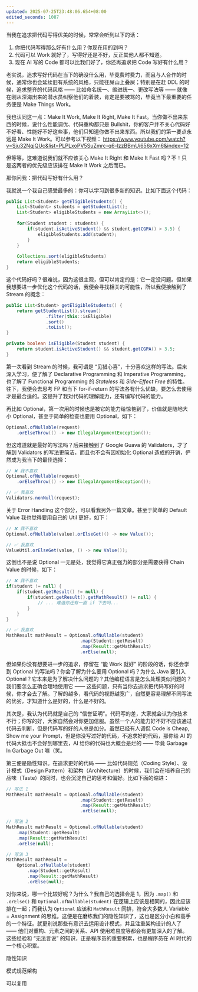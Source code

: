 ```yaml
---
updated: 2025-07-25T23:48:06.654+08:00
edited_seconds: 1087
---
```

当我在追求把代码写得优美的时候，常常会听到以下的话：
1. 你把代码写得那么好有什么用？你现在用的到吗？
2. 代码可以 Work 就好了，写得好还是不好，反正其他人都不知道。
3. 现在 AI 写的 Code 都可以比我们好了，你还再追求把 Code 写好有什么用？

老实说，追求写好代码在当下的确没什么用，毕竟费时费力，而且与人合作的时候，通常你也会延续旧有系统的风格，只能往屎山上叠屎；特别是在赶 DDL 的时候，追求整齐的代码风格 —— 比如命名统一、缩进统一、更改写法等 —— 就像在刚从深海出来的潜水员纠察他们的着装，肯定是要被骂的，毕竟当下最重要的任务便是 Make Things Work。

我也认同这一点：Make It Work, Make It Right, Make It Fast。当你做不出来东西的时候，说什么性能调优、代码重构都只是 Bullshit，你的客户并不关心代码好不好看、性能好不好这些事，他们只知道你做不出来东西。所以我们的第一要点永远是 Make It Work。可以参考以下视频： https://www.youtube.com/watch?v=Sju32NqjQUc&list=PLPLxoPV5SuZmrc-q6-lzzBBmUi656xXm6&index=12 

但等等，这难道说我们就不应该关心 Make It Right 和 Make It Fast 吗？不！只是这两者的优先级应该排在 Make It Work 之后而已。

那你问我：把代码写好有什么用？

我就说一个我自己感受最多的：你可以学习到很多新的知识。比如下面这个代码：

```java
public List<Student> getEligibleStudents() {
	List<Student> students = getStudentList();
	List<Student> eligibleStudents = new ArrayList<>();
	
	for(Student student : students) {
		if(student.isActiveStudent() && student.getCGPA() > 3.5) {
			eligibleStudents.add(student);
		}
	}
	
	Collections.sort(eligibleStudents)
	return eligibleStudents;
}
```

这个代码好吗？很难说，因为这很主观，但可以肯定的是：它一定没问题。但如果我想要进一步优化这个代码的话，我便会寻找相关的可能性，所以我便接触到了 Stream 的概念：

```java
public List<Student> getEligibleStudents() {
	return getStudentList().stream()
		       .filter(this::isEligible)
		       .sort()
		       .toList();
}

private boolean isEligible(Student student) {
	return student.isActiveStudent() && student.getCGPA() > 3.5;
}
```

第一次看到 Stream 的时候，我可谓是 “见猎心喜”，十分喜欢这样的写法。后来深入学习，便了解了 Declarative Programming 和 Imperative Programming，也了解了 Functional Programming 的 *Stateless* 和 *Side-Effect Free* 的特性。往下，我便会去思考 FP 和当下 for-if-return 的写法各有什么优缺，要怎么去使用才是最合适的。这提升了我对代码的理解能力，还有编写代码的能力。

再比如 Optional，第一次用的时候也是被它的能力给惊艳到了，价值就是随地大小 Optional，甚至于简单的检查也要用 Optional，如下：

```java
Optional.ofNullable(request)
	.orElseThrow(() -> new IllegalArgumentException());
```

但这难道就是最好的写法吗？后来接触到了 Google Guava 的 Validators，才了解到 Validators 的写法更简洁，而且也不会有因初始化 Optional 造成的开销，俨然成为我当下的最佳选择：

```java
// ❌ 我不喜欢
Optional.ofNullable(request)
	.orElseThrow(() -> new IllegalArgumentException());

// ✅ 我喜欢
Validators.nonNull(request);
```

关于 Error Handling 这个部分，可以看我另外一篇文章。甚至于简单的 Default Value 我也觉得要用自己的 Util 更好，如下：

```java
// ❌ 我不喜欢
Optional.ofNullable(value).orElseGet(() -> new Value());

// ✅ 我喜欢
ValueUtil.orElseGet(value, () -> new Value());
```

这倒也不是说 Optional 一无是处，我觉得它真正强力的部分是需要获得 Chain Value 的时候，如下：

```java
// ❌ 我不喜欢
if(student != null) {
	if(student.getResult() != null) {
		if(student.getResult().getMathResult() != null) {
			// ... 难道你还有一直 if 下去吗...
		}
	}
}

// ✅ 我喜欢
MathResult mathResult = Optional.ofNullable(student)
							.map(Student::getResult)
							.map(Result::getMathResult)
							.orElse(null);
```

但如果你没有想要进一步的追求，停留在 “能 Work 就好” 的阶段的话，你还会学到 Optional 的写法吗？你会了解为什么要用 Optional 吗？为什么 Java 要引入 Optional？它本来是为了解决什么问题的？其他编程语言是怎么处理类似问题的？我们要怎么正确合理地使用它 —— 这些问题，只有当你去追求把代码写好的时候，你才会去了解。了解的越多，看代码的视野越宽广，自然更容易理解不同写法的优劣，才知道什么是好的，什么是不好的。

其次是，我认为代码就是自己的 “信誉证明”。代码写的差，大家就会认为你技术不行；你写的好，大家自然会对你更加信服。虽然一个人的能力好不好不应该通过代码去判断，但是代码写的好的人总是加分。虽然已经有人调侃 Code is Cheap, Show me your Prompt，但是你没写过好的代码，不追求好的代码，那你给 AI 的代码大抵也不会好到哪里去，AI 给你的代码也大概会是烂的 —— 毕竟 Garbage In Garbage Out 嘛（笑。

第三便是隐性知识。在追求更好的代码 —— 比如代码规范（Coding Style）、设计模式（Design Pattern）和架构（Architecture）的时候，我们会在培养自己的品味（Taste）的同时，也会沉淀自己的思考和偏好。比如下面的缩进：

```java
// 写法 1
MathResult mathResult = Optional.ofNullable(student)
							.map(Student::getResult)
							.map(Result::getMathResult)
							.orElse(null);

// 写法 2
MathResult mathResult = Optional.ofNullable(student)
	.map(Student::getResult)
	.map(Result::getMathResult)
	.orElse(null);

// 写法 3
MathResult mathResult = 
	Optional.ofNullable(student)
		.map(Student::getResult)
		.map(Result::getMathResult)
		.orElse(null);
```

对你来说，哪一个比较好呢？为什么？我自己的选择会是 1，因为 `.map()` 和 `.orElse()` 和 `Optional.ofNullable(student)` 在逻辑上应该是相同的，因此应该排在一起；而我认为 `Optional` 应该和 `MathResult` 同排，符合大多数人 Variable = Assignment 的思维。这便是在磨练我们的隐性知识了，这也是区分小白和高手的一个特征。就更别说那些有意识去运用设计模式，并且注重架构设计的人了 —— 他们对重构、元素之间的关系、API 使用难易度等都会有更加深入的了解。这些经验和 “无法言说” 的知识，正是程序员的重要积累，也是程序员在 AI 时代的一个核心积累。

隐性知识

模式规范架构

可以复用